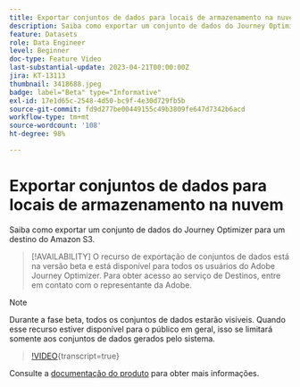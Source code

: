 ```yaml
---
title: Exportar conjuntos de dados para locais de armazenamento na nuvem (beta)
description: Saiba como exportar um conjunto de dados do Journey Optimizer para um destino do Amazon S3.
feature: Datasets
role: Data Engineer
level: Beginner
doc-type: Feature Video
last-substantial-update: 2023-04-21T00:00:00Z
jira: KT-13113
thumbnail: 3418688.jpeg
badge: label="Beta" type="Informative"
exl-id: 17e1d65c-2548-4d50-bc9f-4e30d729fb5b
source-git-commit: fd9d277be00449155c49b3809fe647d7342b6acd
workflow-type: tm+mt
source-wordcount: '108'
ht-degree: 98%

---
```


# Exportar conjuntos de dados para locais de armazenamento na nuvem

Saiba como exportar um conjunto de dados do Journey Optimizer para um destino do Amazon S3.

>[!AVAILABILITY]
>O recurso de exportação de conjuntos de dados está na versão beta e está disponível para todos os usuários do Adobe Journey Optimizer. Para obter acesso ao serviço de Destinos, entre em contato com o representante da Adobe.

>[!NOTE]
>Durante a fase beta, todos os conjuntos de dados estarão visíveis. Quando esse recurso estiver disponível para o público em geral, isso se limitará somente aos conjuntos de dados gerados pelo sistema.

>[!VIDEO](https://video.tv.adobe.com/v/3418688/?quality=12&learn=on){transcript=true}

Consulte a [documentação do produto](https://experienceleague.adobe.com/docs/journey-optimizer/using/data-management/datasets/export-datasets.html?lang=pt-BR) para obter mais informações.
